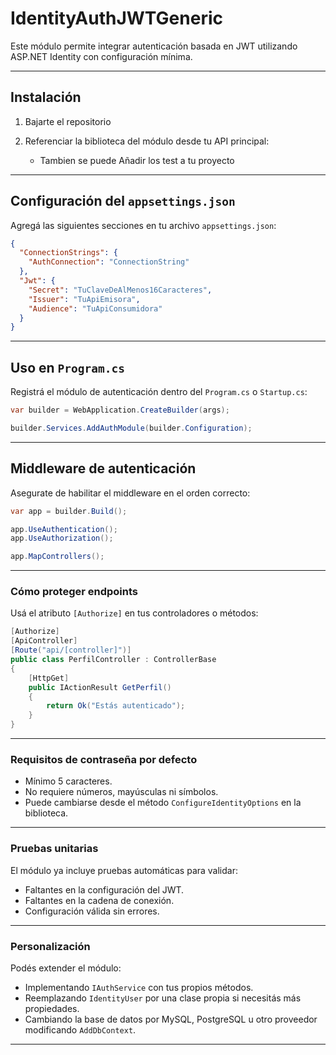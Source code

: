 # IdentityAuthJWTGeneric
Este módulo permite integrar autenticación basada en JWT utilizando ASP.NET Identity con configuración mínima.

---

## Instalación

1. Bajarte el repositorio

2. Referenciar la biblioteca del módulo desde tu API principal:
   * Tambien se puede Añadir los test a tu proyecto
---

## Configuración del `appsettings.json`

Agregá las siguientes secciones en tu archivo `appsettings.json`:

```json
{
  "ConnectionStrings": {
    "AuthConnection": "ConnectionString"
  },
  "Jwt": {
    "Secret": "TuClaveDeAlMenos16Caracteres",
    "Issuer": "TuApiEmisora",
    "Audience": "TuApiConsumidora"
  }
}
```

---

## Uso en `Program.cs`

Registrá el módulo de autenticación dentro del `Program.cs` o `Startup.cs`:

```csharp
var builder = WebApplication.CreateBuilder(args);

builder.Services.AddAuthModule(builder.Configuration);
```

---

## Middleware de autenticación

Asegurate de habilitar el middleware en el orden correcto:

```csharp
var app = builder.Build();

app.UseAuthentication();
app.UseAuthorization();

app.MapControllers();
```

---


### Cómo proteger endpoints

Usá el atributo `[Authorize]` en tus controladores o métodos:

```csharp
[Authorize]
[ApiController]
[Route("api/[controller]")]
public class PerfilController : ControllerBase
{
    [HttpGet]
    public IActionResult GetPerfil()
    {
        return Ok("Estás autenticado");
    }
}
```

---
### Requisitos de contraseña por defecto

* Mínimo 5 caracteres.
* No requiere números, mayúsculas ni símbolos.
* Puede cambiarse desde el método `ConfigureIdentityOptions` en la biblioteca.

---

### Pruebas unitarias

El módulo ya incluye pruebas automáticas para validar:

* Faltantes en la configuración del JWT.
* Faltantes en la cadena de conexión.
* Configuración válida sin errores.

---

### Personalización

Podés extender el módulo:

* Implementando `IAuthService` con tus propios métodos.
* Reemplazando `IdentityUser` por una clase propia si necesitás más propiedades.
* Cambiando la base de datos por MySQL, PostgreSQL u otro proveedor modificando `AddDbContext`.

---
